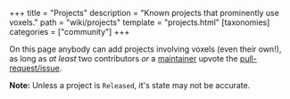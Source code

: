 +++
title = "Projects"
description = "Known projects that prominently use voxels."
path = "wiki/projects"
template = "projects.html"
[taxonomies]
categories = ["community"]
+++

On this page anybody can add projects involving voxels (even their own!), as long as *at least* two contributors *or* a [maintainer](https://github.com/orgs/voxel-wiki/people) upvote the [pull-request/issue](https://github.com/voxel-wiki/voxel-wiki.github.io/issues).

**Note:** Unless a project is `Released`, it's state may not be accurate.

<!-- Project table data can be found in the "content/wiki/projects.toml"-file next to this file. -->
